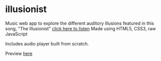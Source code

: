 # illusionist
Music web app to explore the different auditory illusions featured in this song, "The Illusionist" [click here to listen](https://meiohara.bandcamp.com/track/the-illusionist)
Made using HTML5, CSS3, raw JavaScript

Includes audio player built from scratch.

Preview [here](http://constancebainbridge.com/apps/illusionist)
